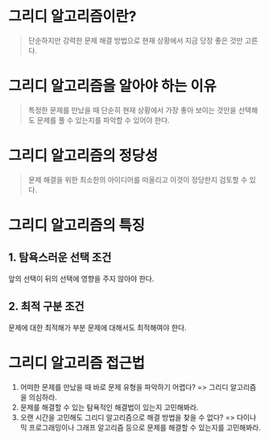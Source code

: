 # 그리디 알고리즘이란?
> 단순하지만 강력한 문제 해결 방법으로 현재 상황에서 지금 당장 좋은 것만 고른다.

# 그리디 알고리즘을 알아야 하는 이유
> 특정한 문제를 만났을 때 단순히 현재 상황에서 가장 좋아 보이는 것만을 선택해도 문제를 풀 수 있는지를 파악할 수 있어야 한다.

# 그리디 알고리즘의 정당성
> 문제 해결을 위한 최소한의 아이디어를 떠올리고 이것이 정당한지 검토할 수 있다.

# 그리디 알고리즘의 특징
## 1. 탐욕스러운 선택 조건
앞의 선택이 뒤의 선택에 영향을 주지 않아야 한다.
## 2. 최적 구분 조건
문제에 대한 최적해가 부분 문제에 대해서도 최적해여야 한다.

# 그리디 알고리즘 접근법
1. 어떠한 문제를 만났을 때 바로 문제 유형을 파악하기 어렵다? => 그리디 알고리즘을 의심하라.
2. 문제를 해결할 수 있는 탐욕적인 해결법이 있는지 고민해봐라.
3. 오랜 시간을 고민해도 그리디 알고리즘으로 해결 방법을 찾을 수 없다? => 다이나믹 프로그래밍이나 그래프 알고리즘 등으로 문제를 해결할 수 있는지를 고민해봐라.